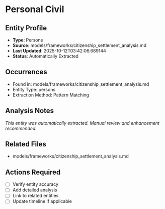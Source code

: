 # Personal Civil

## Entity Profile
- **Type**: Persons
- **Source**: models/frameworks/citizenship_settlement_analysis.md
- **Last Updated**: 2025-10-12T03:42:06.689144
- **Status**: Automatically Extracted

## Occurrences
- Found in: models/frameworks/citizenship_settlement_analysis.md
- Entity Type: persons
- Extraction Method: Pattern Matching

## Analysis Notes
*This entity was automatically extracted. Manual review and enhancement recommended.*

## Related Files
- models/frameworks/citizenship_settlement_analysis.md

## Actions Required
- [ ] Verify entity accuracy
- [ ] Add detailed analysis
- [ ] Link to related entities
- [ ] Update timeline if applicable

